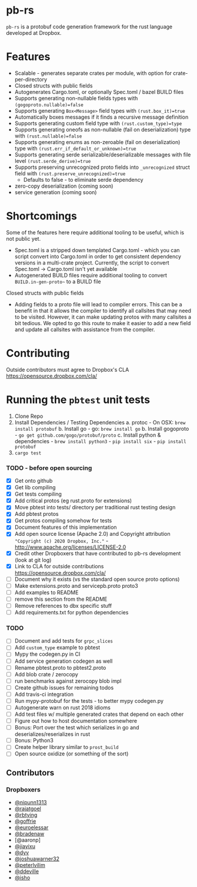 # pb-rs

`pb-rs` is a protobuf code generation framework for the rust language developed at Dropbox.

# Features
- Scalable - generates separate crates per module, with option for crate-per-directory
- Closed structs with public fields
- Autogenerates Cargo.toml, or optionally Spec.toml / bazel BUILD files
- Supports generating non-nullable fields types with `(gogoproto.nullable)=false`
- Supports generating `Box<Message>` field types with `(rust.box_it)=true`
- Automatically boxes messages if it finds a recursive message definition
- Supports generating custom field type with `(rust.custom_type)=type`
- Supports generating oneofs as non-nullable (fail on deserialization) type with `(rust.nullable)=false`
- Supports generating enums as non-zeroable (fail on deserialization) type with `(rust.err_if_default_or_unknown)=true`
- Supports generating serde serializable/deserializable messages with file level `(rust.serde_derive)=true`
- Supports preserving unrecognized proto fields into `_unrecognized` struct field with `(rust.preserve_unrecognized)=true`
  - Defaults to false - to eliminate serde dependency
- zero-copy deserialization (coming soon)
- service generation (coming soon)

# Shortcomings
Some of the features here require additional tooling to be useful, which is not public yet.
- Spec.toml is a stripped down templated Cargo.toml - which you can script convert into
    Cargo.toml in order to get consistent dependency versions in a multi-crate project.
    Currently, the script to convert Spec.toml -> Cargo.toml isn't yet available
- Autogenerated BUILD files require additional tooling to convert `BUILD.in-gen-proto~` to a BUILD file

Closed structs with public fields
- Adding fields to a proto file will lead to compiler errors. This can be a benefit in that it allows the
compiler to identify all callsites that may need to be visited. However, it can make updating protos with
many callsites a bit tedious. We opted to go this route to make it easier to add a new field and update
all callsites with assistance from the compiler.

# Contributing

Outside contributors must agree to Dropbox's CLA https://opensource.dropbox.com/cla/

# Running the `pbtest` unit tests

1. Clone Repo
2. Install Dependencies / Testing Dependencies
	a. protoc
		- On OSX: `brew install protobuf`
	b. Install go
		- go: `brew install go`
	b. Install gogoproto
		- `go get github.com/gogo/protobuf/proto`
	c. Install python & dependencies
		- `brew install python3`
		- `pip install six`
		- `pip install protobuf`
3. `cargo test`


### TODO - before open sourcing

- [x] Get onto github
- [x] Get lib compiling
- [x] Get tests compiling
- [x] Add critical protos (eg rust.proto for extensions)
- [x] Move pbtest into tests/ directory per traditional rust testing design
- [x] Add pbtest protos
- [x] Get protos compiling somehow for tests
- [x] Document features of this implementation
- [x] Add open source license (Apache 2.0) and Copyright attribution `"Copyright (c) 2020 Dropbox, Inc."` - http://www.apache.org/licenses/LICENSE-2.0
- [x] Credit other Dropboxers that have contributed to pb-rs development (look at git log)
- [x] Link to CLA for outside contributions https://opensource.dropbox.com/cla/
- [ ] Document why it exists (vs the standard open source proto options)
- [ ] Make extensions.proto and servicepb.proto proto3
- [ ] Add examples to README
- [ ] remove this section from the README
- [ ] Remove references to dbx specific stuff
- [ ] Add requirements.txt for python dependencies

### TODO

- [ ] Document and add tests for `grpc_slices`
- [ ] Add `custom_type` example to pbtest
- [ ] Mypy the codegen.py in CI
- [ ] Add service generation codegen as well
- [ ] Rename pbtest.proto to pbtest2.proto
- [ ] Add blob crate / zerocopy
- [ ] run benchmarks against zerocopy blob impl
- [ ] Create github issues for remaining todos
- [ ] Add travis-ci integration
- [ ] Run mypy-protobuf for the tests - to better mypy codegen.py
- [ ] Autogenerate warn on rust 2018 idioms
- [ ] Add test files w/ multiple generated crates that depend on each other
- [ ] Figure out how to host documentation somewhere
- [ ] Bonus: Port over the test which serializes in go and deserializes/reserializes in rust
- [ ] Bonus: Python3
- [ ] Create helper library similar to `prost_build`
- [ ] Open source oxidize (or something of the sort)

## Contributors

### Dropboxers
- [@nipunn1313](https://github.com/nipunn1313)
- [@rajatgoel](https://github.com/rajatgoel)
- [@rbtying](https://github.com/rbtying)
- [@goffrie](https://github.com/goffrie)
- [@euroelessar](https://github.com/euroelessar)
- [@bradenaw](https://github.com/bradenaw)
- [@aaronp]
- [@jiayixu](https://github.com/jiayixu)
- [@dyv](https://github.com/dyv)
- [@joshuawarner32](https://github.com/joshuawarner32)
- [@peterlvilim](https://github.com/peterlvilim)
- [@ddeville](https://github.com/ddeville)
- [@isho](https://github.com/isho)
